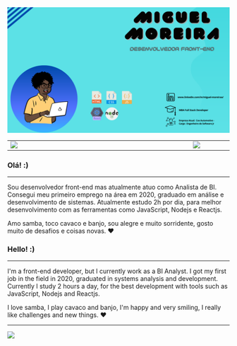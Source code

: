 <img src="./GITHUBPROFILE.png">

<center>
<table>
    <tr>
        <td><img width="400px" align="left" src="https://github-readme-stats.vercel.app/api/top-langs/?username=miguelmoreiraa&hide=html&layout=compact&theme=buefy" /></td>
        <td><img width="495px" align="left" src="https://github-readme-stats.vercel.app/api?username=miguelmoreiraa&theme=buefy"/></td>
    </tr>   
</table>
</center>

### Olá! :)

---

Sou desenvolvedor front-end mas atualmente atuo como Analista de BI. Consegui meu primeiro emprego na área em 2020, graduado em análise e desenvolvimento de sistemas. Atualmente estudo 2h por dia, para melhor desenvolvimento com as ferramentas como JavaScript, Nodejs e Reactjs. 

Amo samba, toco cavaco e banjo, sou alegre e muito sorridente, gosto muito de desafios e coisas novas. :heart:


### Hello! :)
---



I'm a front-end developer, but I currently work as a BI Analyst. I got my first job in the field in 2020, graduated in systems analysis and development. Currently I study 2 hours a day, for the best development with tools such as JavaScript, Nodejs and Reactjs.

I love samba, I play cavaco and banjo, I'm happy and very smiling, I really like challenges and new things. :heart:

---


![](https://komarev.com/ghpvc/?username=larissa144&color=blue&style=flat)
